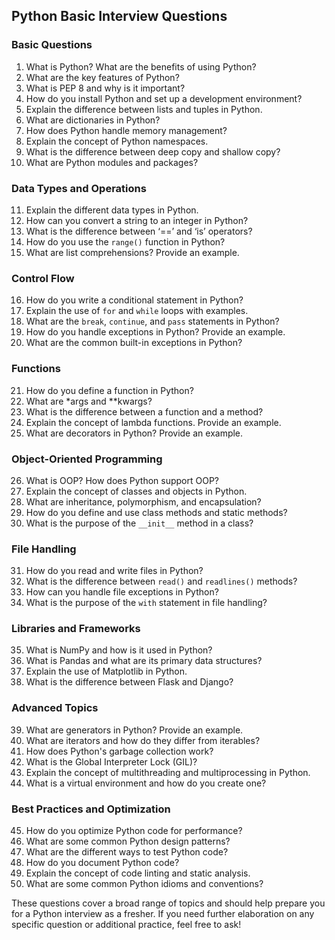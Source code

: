 ## Python Basic Interview Questions

### Basic Questions
1. What is Python? What are the benefits of using Python?
2. What are the key features of Python?
3. What is PEP 8 and why is it important?
4. How do you install Python and set up a development environment?
5. Explain the difference between lists and tuples in Python.
6. What are dictionaries in Python?
7. How does Python handle memory management?
8. Explain the concept of Python namespaces.
9. What is the difference between deep copy and shallow copy?
10. What are Python modules and packages?

### Data Types and Operations
11. Explain the different data types in Python.
12. How can you convert a string to an integer in Python?
13. What is the difference between ‘==’ and ‘is’ operators?
14. How do you use the `range()` function in Python?
15. What are list comprehensions? Provide an example.

### Control Flow
16. How do you write a conditional statement in Python?
17. Explain the use of `for` and `while` loops with examples.
18. What are the `break`, `continue`, and `pass` statements in Python?
19. How do you handle exceptions in Python? Provide an example.
20. What are the common built-in exceptions in Python?

### Functions
21. How do you define a function in Python?
22. What are *args and **kwargs?
23. What is the difference between a function and a method?
24. Explain the concept of lambda functions. Provide an example.
25. What are decorators in Python? Provide an example.

### Object-Oriented Programming
26. What is OOP? How does Python support OOP?
27. Explain the concept of classes and objects in Python.
28. What are inheritance, polymorphism, and encapsulation?
29. How do you define and use class methods and static methods?
30. What is the purpose of the `__init__` method in a class?

### File Handling
31. How do you read and write files in Python?
32. What is the difference between `read()` and `readlines()` methods?
33. How can you handle file exceptions in Python?
34. What is the purpose of the `with` statement in file handling?

### Libraries and Frameworks
35. What is NumPy and how is it used in Python?
36. What is Pandas and what are its primary data structures?
37. Explain the use of Matplotlib in Python.
38. What is the difference between Flask and Django?

### Advanced Topics
39. What are generators in Python? Provide an example.
40. What are iterators and how do they differ from iterables?
41. How does Python's garbage collection work?
42. What is the Global Interpreter Lock (GIL)?
43. Explain the concept of multithreading and multiprocessing in Python.
44. What is a virtual environment and how do you create one?

### Best Practices and Optimization
45. How do you optimize Python code for performance?
46. What are some common Python design patterns?
47. What are the different ways to test Python code?
48. How do you document Python code?
49. Explain the concept of code linting and static analysis.
50. What are some common Python idioms and conventions?

These questions cover a broad range of topics and should help prepare you for a Python interview as a fresher. If you need further elaboration on any specific question or additional practice, feel free to ask!
